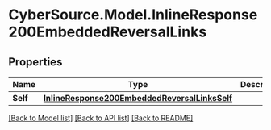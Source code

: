 # CyberSource.Model.InlineResponse200EmbeddedReversalLinks
## Properties

Name | Type | Description | Notes
------------ | ------------- | ------------- | -------------
**Self** | [**InlineResponse200EmbeddedReversalLinksSelf**](InlineResponse200EmbeddedReversalLinksSelf.md) |  | [optional] 

[[Back to Model list]](../README.md#documentation-for-models) [[Back to API list]](../README.md#documentation-for-api-endpoints) [[Back to README]](../README.md)

